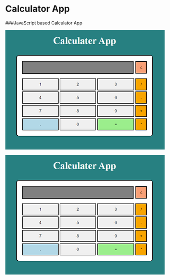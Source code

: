# Calculator App
###JavaScript based Calculator App

![Home Screen](/images/Home-Screen.png)

![Home Screen](https://github.com/codewithnishu/calculator/blob/main/images/Home-Screen.png)
